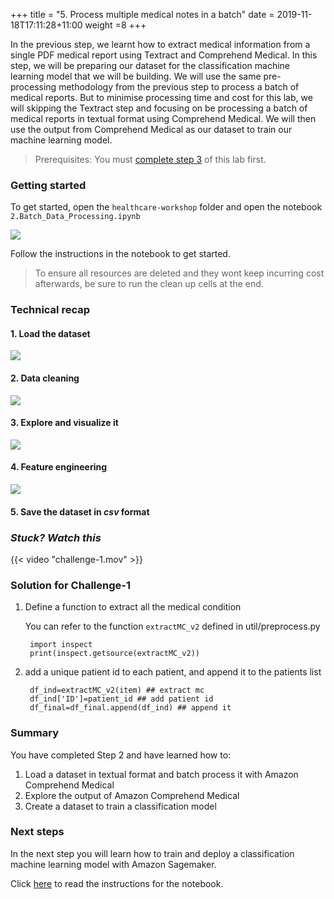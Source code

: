 +++
title = "5. Process multiple medical notes in a batch"
date = 2019-11-18T17:11:28+11:00
weight =8
+++

In the previous step, we learnt how to extract medical information from a single PDF medical report using 
Textract and Comprehend Medical. In this step, we will be preparing our dataset for the classification machine 
learning model that we will be building. We will use the same pre-processing methodology from the previous step to
process a batch of medical reports. But to minimise processing time and cost for this lab, we will skipping the Textract 
step and focusing on be processing a batch of medical reports in textual format using Comprehend Medical. We will then use 
the output from Comprehend Medical as our dataset to train our machine learning model.

> Prerequisites: You must [complete step 3](../step1/) of this lab first.

### Getting started
To get started, open the `healthcare-workshop` folder and open the notebook `2.Batch_Data_Processing.ipynb`

![](/images/module-medical-document-processing-and-classification/step2-1.png )

Follow the instructions in the notebook to get started.
> To ensure all resources are deleted and they wont keep incurring cost afterwards, be sure to run the clean up cells at the end.





### Technical recap

#### 1. Load the dataset
![](/images/module-medical-document-processing-and-classification/step2-2.png )

#### 2. Data cleaning 
![](/images/module-medical-document-processing-and-classification/step2-3.png )

#### 3. Explore and visualize it 

![](/images/module-medical-document-processing-and-classification/step2-4.png )

#### 4. Feature engineering  
![](/images/module-medical-document-processing-and-classification/step2-5.png )

#### 5. Save the dataset in *csv* format


### *Stuck? Watch this*


{{< video "challenge-1.mov" >}}

### Solution for Challenge-1
1. Define a function to extract all the medical condition

    You can refer to the function `extractMC_v2` defined in util/preprocess.py

        import inspect
        print(inspect.getsource(extractMC_v2))


2. add a unique patient id to each patient, and append it to the patients list
        
        df_ind=extractMC_v2(item) ## extract mc
        df_ind['ID']=patient_id ## add patient id
        df_final=df_final.append(df_ind) ## append it




### Summary
You have completed Step 2 and have learned how to:

1. Load a dataset in textual format and batch process it with Amazon Comprehend Medical
2. Explore the output of Amazon Comprehend Medical
3. Create a dataset to train a classification model


### Next steps
In the next step you will learn how to train and deploy a classification machine learning model with Amazon Sagemaker.

Click [here](../step3/) to read the instructions for the notebook.